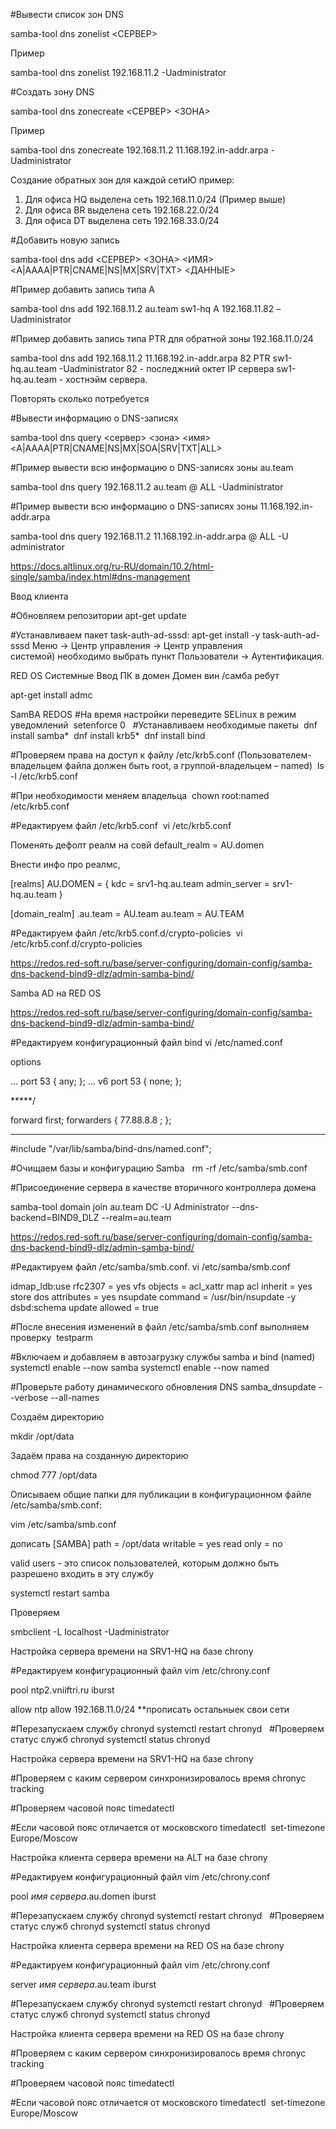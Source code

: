 #Вывести список зон DNS

samba-tool dns zonelist <СЕРВЕР>

Пример

samba-tool dns zonelist 192.168.11.2 -Uadministrator

#Создать зону DNS

samba-tool dns zonecreate <СЕРВЕР> <ЗОНА>

Пример

samba-tool dns zonecreate 192.168.11.2 11.168.192.in-addr.arpa -Uadministrator

Создание обратных зон для каждой сетиЮ пример:

1. Для офиса HQ выделена сеть 192.168.11.0/24 (Пример выше)
2. Для офиса BR выделена сеть 192.168.22.0/24
3. Для офиса DT выделена сеть 192.168.33.0/24

#Добавить новую запись

samba-tool dns add <СЕРВЕР> <ЗОНА> <ИМЯ> <A|AAAA|PTR|CNAME|NS|MX|SRV|TXT> <ДАННЫЕ>

#Пример добавить запись типа A

samba-tool dns add 192.168.11.2 au.team sw1-hq A 192.168.11.82 –Uadministrator

#Пример добавить запись типа PTR для обратной зоны 192.168.11.0/24

samba-tool dns add 192.168.11.2 11.168.192.in-addr.arpa 82 PTR sw1-hq.au.team -Uadministrator
82 - последжний октет IP сервера
sw1-hq.au.team - хостнэйм сервера. 

Повторять сколько потребуется

#Вывести информацию о DNS-записях

samba-tool dns query <сервер> <зона> <имя> <A|AAAA|PTR|CNAME|NS|MX|SOA|SRV|TXT|ALL>

#Пример вывести всю информацию о DNS-записях зоны au.team

samba-tool dns query 192.168.11.2 au.team @ ALL -Uadministrator

#Пример вывести всю информацию о DNS-записях зоны 11.168.192.in-addr.arpa

samba-tool dns query 192.168.11.2 11.168.192.in-addr.arpa @ ALL -U administrator

https://docs.altlinux.org/ru-RU/domain/10.2/html-single/samba/index.html#dns-management

Ввод клиента 

#Обновляем репозитории
apt-get update

#Устанавливаем пакет task-auth-ad-sssd:
apt-get install -y task-auth-ad-sssd
Меню → Центр управления → Центр управления системой) необходимо выбрать пункт Пользователи → Аутентификация.

RED OS 
Системные Ввод ПК в домен
Домен вин /самба
ребут

apt-get install admc

SamBA REDOS
#На время настройки переведите SELinux в режим уведомлений
 setenforce 0
 
#Устанавливаем необходимые пакеты
 dnf install samba*
 dnf install krb5*
 dnf install bind

#Проверяем права на доступ к файлу /etc/krb5.conf (Пользователем-владельцем файла должен быть root, а группой-владельцем – named)
 ls -l /etc/krb5.conf

#При необходимости меняем владельца
 chown root:named /etc/krb5.conf

#Редактируем файл /etc/krb5.conf
 vi /etc/krb5.conf

Поменять дефолт реалм на совй
default_realm = AU.domen

Внести инфо про реалмс,

[realms]
AU.DOMEN = {
		kdc = srv1-hq.au.team
		admin_server = srv1-hq.au.team
}

[domain_realm]
 .au.team = AU.team
 au.team = AU.TEAM 
 
 #Редактируем файл /etc/krb5.conf.d/crypto-policies
 vi /etc/krb5.conf.d/crypto-policies

https://redos.red-soft.ru/base/server-configuring/domain-config/samba-dns-backend-bind9-dlz/admin-samba-bind/


Samba AD на RED OS

https://redos.red-soft.ru/base/server-configuring/domain-config/samba-dns-backend-bind9-dlz/admin-samba-bind/


#Редактируем конфигурационный файл bind
vi /etc/named.conf

options 

... port 53 { any; };
... v6 port 53 { none; };

*****/

forward first;
forwarders { 77.88.8.8 ; };

****
#include "/var/lib/samba/bind-dns/named.conf";

 #Очищаем базы и конфигурацию Samba
 
rm -rf /etc/samba/smb.conf


#Присоединение сервера в качестве вторичного контроллера домена

samba-tool domain join au.team DC -U Administrator --dns-backend=BIND9_DLZ --realm=au.team

https://redos.red-soft.ru/base/server-configuring/domain-config/samba-dns-backend-bind9-dlz/admin-samba-bind/


#Редактируем файл /etc/samba/smb.conf.
vi /etc/samba/smb.conf

idmap_ldb:use rfc2307 = yes
vfs objects = acl_xattr
map acl inherit = yes 
store dos attributes = yes 
nsupdate command = /usr/bin/nsupdate -y
dsbd:schema update allowed = true 


#После внесения изменений в файл /etc/samba/smb.conf выполняем проверку
 testparm

#Включаем и добавляем в автозагрузку службы samba и bind (named)
systemctl enable --now samba
systemctl enable --now named

#Проверьте работу динамического обновления DNS
samba_dnsupdate --verbose --all-names

Создаём директорию

mkdir /opt/data

Задаём права на созданную директорию

chmod 777 /opt/data

Описываем общие папки для публикации в конфигурационном файле /etc/samba/smb.conf:

vim /etc/samba/smb.conf

дописать 
[SAMBA]
		path = /opt/data
		writable = yes
		read only = no
		
valid users - это список пользователей, которым должно быть разрешено входить в эту службу 

systemctl restart samba

Проверяем

smbclient -L localhost -Uadministrator

Настройка сервера времени на SRV1-HQ на базе chrony

#Редактируем конфигурационный файл
vim /etc/chrony.conf

pool ntp2.vniiftri.ru iburst



allow ntp 
allow 192.168.11.0/24
**прописать остальныек свои сети 


#Перезапускаем службу chronyd
systemctl restart chronyd
 
#Проверяем статус служб chronyd
systemctl status chronyd

Настройка сервера времени на SRV1-HQ на базе chrony

#Проверяем с каким сервером 
синхронизировалось время
chronyc tracking

#Проверяем часовой пояс
timedatectl  

#Если часовой пояс отличается от московского
timedatectl  set-timezone Europe/Moscow





Настройка клиента сервера времени на ALT на базе chrony

#Редактируем конфигурационный файл
vim /etc/chrony.conf

pool *имя сервера*.au.domen iburst

#Перезапускаем службу chronyd
systemctl restart chronyd
 
#Проверяем статус служб chronyd
systemctl status chronyd




Настройка клиента сервера времени на RED OS на базе chrony

#Редактируем конфигурационный файл
vim /etc/chrony.conf

server *имя сервера*.au.team iburst

#Перезапускаем службу chronyd
systemctl restart chronyd
 
#Проверяем статус служб chronyd
systemctl status chronyd


Настройка клиента сервера времени на RED OS на базе chrony

#Проверяем с каким сервером 
синхронизировалось время
chronyc tracking

#Проверяем часовой пояс
timedatectl  

#Если часовой пояс отличается от московского
timedatectl  set-timezone Europe/Moscow
